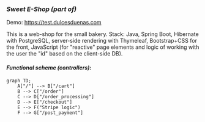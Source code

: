 ### _Sweet E-Shop (part of)_

Demo: https://test.dulcesduenas.com

This is a web-shop for the small bakery. Stack: Java, Spring Boot, Hibernate with PostgreSQL, server-side rendering with Thymeleaf,  Bootstrap+CSS for the front, JavaScript (for "reactive" page elements and logic of working with the user the "id" based on the client-side DB).


#### _Functional scheme (controllers):_

```mermaid
graph TD;
    A["/"] --> B["/cart"]
    B --> C["/order"]
    C --> D["/order_processing"]
    D --> E["/checkout"]
    E --> F("Stripe logic")
    F --> G["/post_payment"] 
```


